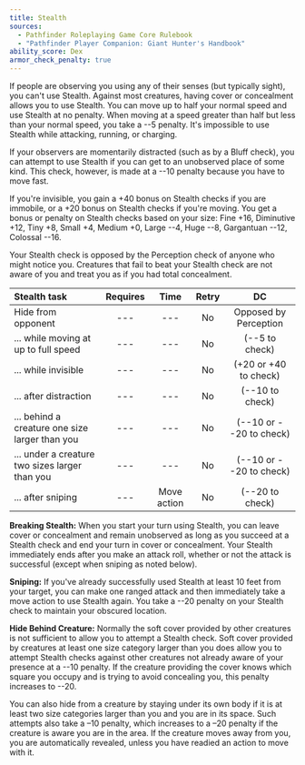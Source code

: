 ```yaml
---
title: Stealth
sources:
  - Pathfinder Roleplaying Game Core Rulebook
  - "Pathfinder Player Companion: Giant Hunter's Handbook"
ability_score: Dex
armor_check_penalty: true
---
```


If people are observing you using any of their senses (but typically sight), you can't use Stealth. Against most creatures, having cover or concealment allows you to use Stealth. You can move up to half your normal speed and use Stealth at no penalty. When moving at a speed greater than half but less than your normal speed, you take a --5 penalty. It's impossible to use Stealth while attacking, running, or charging.

If your observers are momentarily distracted (such as by a Bluff check), you can attempt to use Stealth if you can get to an unobserved place of some kind. This check, however, is made at a --10 penalty because you have to move fast.

If you're invisible, you gain a +40 bonus on Stealth checks if you are immobile, or a +20 bonus on Stealth checks if you're moving. You get a bonus or penalty on Stealth checks based on your size: Fine +16, Diminutive +12, Tiny +8, Small +4, Medium +0, Large --4, Huge --8, Gargantuan --12, Colossal --16.

Your Stealth check is opposed by the Perception check of anyone who might notice you. Creatures that fail to beat your Stealth check are not aware of you and treat you as if you had total concealment.

| Stealth task                                   | Requires |    Time     | Retry |           DC            |
|:-----------------------------------------------|:--------:|:-----------:|:-----:|:-----------------------:|
| Hide from opponent                             |   ---    |     ---     |  No   |  Opposed by Perception  |
| ... while moving at up to full speed           |   ---    |     ---     |  No   |     (--5 to check)      |
| ... while invisible                            |   ---    |     ---     |  No   |  (+20 or +40 to check)  |
| ... after distraction                          |   ---    |     ---     |  No   |     (--10 to check)     |
| ... behind a creature one size larger than you |   ---    |     ---     |  No   | (--10 or --20 to check) |
| ... under a creature two sizes larger than you |   ---    |     ---     |  No   | (--10 or --20 to check) |
| ... after sniping                              |   ---    | Move action |  No   |     (--20 to check)     |

**Breaking Stealth:** When you start your turn using Stealth, you can leave cover or concealment and remain unobserved as long as you succeed at a Stealth check and end your turn in cover or concealment. Your Stealth immediately ends after you make an attack roll, whether or not the attack is successful (except when sniping as noted below).

**Sniping:** If you've already successfully used Stealth at least 10 feet from your target, you can make one ranged attack and then immediately take a move action to use Stealth again. You take a --20 penalty on your Stealth check to maintain your obscured location.

**Hide Behind Creature:** Normally the soft cover provided by other creatures is not sufficient to allow you to attempt a Stealth check. Soft cover provided by creatures at least one size category larger than you does allow you to attempt Stealth checks against other creatures not already aware of your presence at a --10 penalty. If the creature providing the cover knows which square you occupy and is trying to avoid concealing you, this penalty increases to --20.

You can also hide from a creature by staying under its own body if it is at least two size categories larger than you and you are in its space. Such attempts also take a –10 penalty, which increases to a –20 penalty if the creature is aware you are in the area. If the creature moves away from you, you are automatically revealed, unless you have readied an action to move with it.
